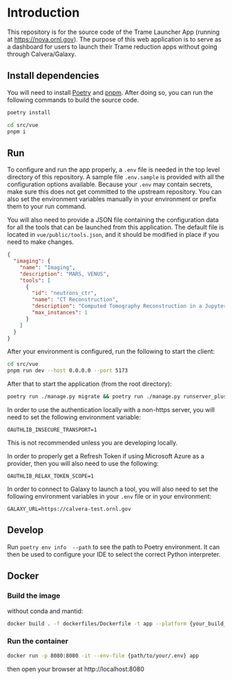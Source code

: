 # Introduction

This repository is for the source code of the Trame Launcher App (running at https://nova.ornl.gov). The purpose
of this web application is to serve as a dashboard for users to launch their Trame reduction apps without going through
Calvera/Galaxy.


## Install dependencies

You will need to install [Poetry](https://python-poetry.org/) and [pnpm](https://pnpm.io/). After doing so, you can run
the following commands to build the source code.

```bash
poetry install
```

```bash
cd src/vue
pnpm i
```

## Run

To configure and run the app properly, a `.env` file is needed in the top level directory of this repository.
A sample file `.env.sample` is provided with all the configuration options available. Because your `.env` may contain
secrets, make sure this does not get committed to the upstream repository. You can also set the environment variables
manually in your environment or prefix them to your run command.

You will also need to provide a JSON file containing the configuration data for all the tools that can be launched from this
application. The default file is located in `vue/public/tools.json`, and it should be modified in place if you need to make
changes.

```json
{
  "imaging": {
    "name": "Imaging",
    "description": "MARS, VENUS",
    "tools": [
      {
        "id": "neutrons_ctr",
        "name": "CT Reconstruction",
        "description": "Computed Tomography Reconstruction in a Jupyter Notebook",
        "max_instances": 1
      }
    ]
  }
}
```

After your environment is configured, run the following to start the client:
```bash
cd src/vue
pnpm run dev --host 0.0.0.0 --port 5173
```
After that to start the application (from the root directory):
```bash
poetry run ./manage.py migrate && poetry run ./manage.py runserver_plus --insecure 0.0.0.0:8080
````

In order to use the authentication locally with a non-https server, you will need to set the following environment variable:
```
OAUTHLIB_INSECURE_TRANSPORT=1
```
This is not recommended unless you are developing locally.

In order to properly get a Refresh Token if using Microsoft Azure as a provider, then you will also need to use the following:
```
OAUTHLIB_RELAX_TOKEN_SCOPE=1
```

In order to connect to Galaxy to launch a tool, you will also need to set the following environment variables in your
`.env` file or in your environment:
```
GALAXY_URL=https://calvera-test.ornl.gov
```

## Develop

Run `poetry env info  --path` to see the path to Poetry environment. It can then be used
to configure your IDE to select the correct Python interpreter.

## Docker
### Build the image

without conda and mantid:

```bash
docker build . -f dockerfiles/Dockerfile -t app --platform {your_build_platform}
```

### Run the container

```bash
docker run -p 8080:8080 -it --env-file {path/to/your/.env} app
```

then open your browser at http://localhost:8080
